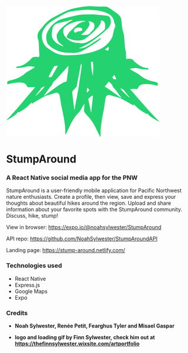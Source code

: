 ![logo](./assets/images/stump.png)

# StumpAround
### A React Native social media app for the PNW

StumpAround is a user-friendly mobile application for Pacific Northwest nature enthusiasts.  Create a profile, then view, save and express your thoughts about beautiful hikes around the region. Upload and share information about your favorite spots with the StumpAround community. Discuss, hike, stump!

View in browser: https://expo.io/@noahsylwester/StumpAround

API repo: https://github.com/NoahSylwester/StumpAroundAPI

Landing page: https://stump-around.netlify.com/

### Technologies used

- React Native
- Express.js
- Google Maps
- Expo

### Credits

- **Noah Sylwester, Renée Petit, Fearghus Tyler and Misael Gaspar**

- **logo and loading gif by Finn Sylwester, check him out at https://thefinnsylwester.wixsite.com/artportfolio**
